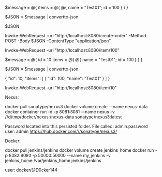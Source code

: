 $message = @{ 
    items = @(
        @{ name = "Test01"; id = 100 }
    )
}
         
$JSON = $message | convertto-json 

$JSON

Invoke-WebRequest -uri "http://localhost:8080/create-order" -Method POST -Body $JSON -ContentType "application/json"

Invoke-WebRequest -uri "http://localhost:8080/item/100" 


$message = @{ 
    id = 10
    items = @(
        @{ name = "Test01"; id = 100 }
    )
}

$JSON = $message | convertto-json 

{
    "id":  10,
    "items":  [
                  {
                      "id":  100,
                      "name":  "Test01"
                  }
              ]
}

Invoke-WebRequest -uri "http://localhost:8080/item/10" 


Nexus:

docker pull sonatype/nexus3
docker volume create --name nexus-data
docker container run -d -p 8081:8081 --name nexus -v //d/tmp/docker/nexus:/nexus-data sonatype/nexus3:latest

Password located into this persisted folder. File called: admin.password
user: admin
https://hub.docker.com/r/sonatype/nexus3/

Docker:

docker pull jenkins/jenkins
docker volume create jenkins_home
docker run -p 8082:8080 -p 50000:50000 --name my_jenkins -v jenkins_home:/var/jenkins_home jenkins/jenkins

user: docker/@D0cker144
